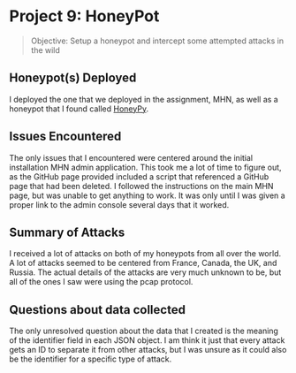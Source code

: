 # Project 9: HoneyPot

> Objective: Setup a honeypot and intercept some attempted attacks in the wild

## Honeypot(s) Deployed
I deployed the one that we deployed in the assignment, MHN, as well as a honeypot that I found called [HoneyPy](https://github.com/foospidy/HoneyPy). 

## Issues Encountered
The only issues that I encountered were centered around the initial installation MHN admin application. This took me a lot of time to figure out, as the GitHub page provided included a script that referenced a GitHub page that had been deleted. I followed the instructions on the main MHN page, but was unable to get anything to work. It was only until I was given a proper link to the admin console several days that it worked.

## Summary of Attacks
I received a lot of attacks on both of my honeypots from all over the world. A lot of attacks seemed to be centered from France, Canada, the UK, and Russia. The actual details of the attacks are very much unknown to be, but all of the ones I saw were using the pcap protocol.

## Questions about data collected
The only unresolved question about the data that I created is the meaning of the identifier field in each JSON object. I am think it just that every attack gets an ID to separate it from other attacks, but I was unsure as it could also be the identifier for a specific type of attack. 


